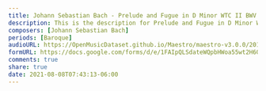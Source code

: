 ```yaml
---
title: Johann Sebastian Bach - Prelude and Fugue in D Minor WTC II BWV 875 (1)
description: This is the description for Prelude and Fugue in D Minor WTC II BWV 875 by Johann Sebastian Bach
composers: [Johann Sebastian Bach]
periods: [Baroque]
audioURL: https://OpenMusicDataset.github.io/Maestro/maestro-v3.0.0/2011/MIDI-Unprocessed_14_R1_2011_MID--AUDIO_R1-D6_02_Track02_wav.midi
formURL: https://docs.google.com/forms/d/e/1FAIpQLSdateWQpbHWoa55wt2H60Fr-sQrRMfzKit7Ug_v03oZ7pCMzg/viewform
comments: true
share: true
date: 2021-08-08T07:43:13-06:00
---
```

